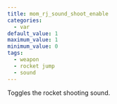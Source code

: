 ```yaml
---
title: mom_rj_sound_shoot_enable
categories:
  - var
default_value: 1
maximum_value: 1
minimum_value: 0
tags:
  - weapon
  - rocket jump
  - sound
---
```


Toggles the rocket shooting sound.
